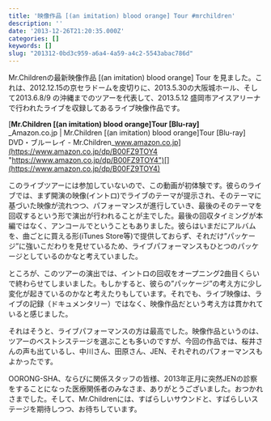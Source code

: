 ```yaml
---
title: '映像作品 [(an imitation) blood orange] Tour #mrchildren'
description: ''
date: '2013-12-26T21:20:35.000Z'
categories: []
keywords: []
slug: "201312-0bd3c959-a6a4-4a59-a4c2-5543abac786d"
---
```

Mr.Childrenの最新映像作品 \[(an imitation) blood orange\] Tour を見ました。これは、2012.12.15の京セラドームを皮切りに、2013.5.30の大阪城ホール、そして2013.6.8/9 の沖縄までのツアーを代表して、2013.5.12 盛岡市アイスアリーナで行われたライブを収録してあるライブ映像作品です。

[**Mr.Children \[(an imitation) blood orange\]Tour \[Blu-ray\]**  
_Amazon.co.jp | Mr.Children \[(an imitation) blood orange\]Tour \[Blu-ray\] DVD・ブルーレイ - Mr.Children_www.amazon.co.jp](https://www.amazon.co.jp/dp/B00FZ9TOY4 "https://www.amazon.co.jp/dp/B00FZ9TOY4")[](https://www.amazon.co.jp/dp/B00FZ9TOY4)

このライブツアーには参加していないので、この動画が初体験です。彼らのライブでは、まず開演の映像(イントロ)でライブのテーマが提示され、そのテーマに基づいた映像が流れつつ、パフォーマンスが進行していき、最後のそのテーマを回収するという形で演出が行われることが主でした。最後の回収タイミングが本編ではなく、アンコールでということもありました。彼らはいまだにアルバムを、曲ごとに買える形(iTunes Store等)で提供しておらず、それだけ”パッケージ”に強いこだわりを見せているため、ライブパフォーマンスもひとつのパッケージとしているのかなと考えていました。

ところが、このツアーの演出では、イントロの回収をオープニング2曲目くらいで終わらせてしまいました。もしかすると、彼らの”パッケージ”の考え方に少し変化が起きているのかなと考えたりもしています。それでも、ライブ映像は、ライブの記録（ドキュメンタリー）ではなく、映像作品だという考え方は貫かれていると感じました。

それはそうと、ライブパフォーマンスの方は最高でした。映像作品というのは、ツアーのベストシステージを選ぶことも多いのですが、今回の作品では、桜井さんの声も出ているし、中川さん、田原さん、JEN、それぞれのパフォーマンスもよかったです。

OORONG-SHA、ならびに関係スタッフの皆様、2013年正月に突然JENの診察をすることになった医療関係者のみなさま、ありがとうございました。おつかれさまでした。そして、Mr.Childrenには、すばらしいサウンドと、すばらしいステージを期待しつつ、お待ちしています。